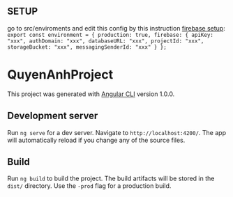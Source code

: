 ## SETUP
go to src/enviroments and edit this config by this instruction [firebase setup](https://firebase.google.com/docs/web/setup):
    `export const environment = {
    production: true,
    firebase: {
        apiKey: "xxx",
        authDomain: "xxx",
        databaseURL: "xxx",
        projectId: "xxx",
        storageBucket: "xxx",
        messagingSenderId: "xxx"
    }
    };`


# QuyenAnhProject

This project was generated with [Angular CLI](https://github.com/angular/angular-cli) version 1.0.0.

## Development server

Run `ng serve` for a dev server. Navigate to `http://localhost:4200/`. The app will automatically reload if you change any of the source files.


## Build

Run `ng build` to build the project. The build artifacts will be stored in the `dist/` directory. Use the `-prod` flag for a production build.

